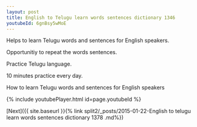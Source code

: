 ```yaml
---
layout: post
title: English to Telugu learn words sentences dictionary 1346 
youtubeId: 6gnBsy5wMoE
---
```

 
 
Helps to learn Telugu words and sentences for English speakers.

Opportunitiy to repeat the words sentences. 

Practice Telugu language. 
 
10 minutes practice every day. 
 
How to learn Telugu words and sentences for English speakers 
 
{% include youtubePlayer.html id=page.youtubeId %}
 
 
[Next]({{ site.baseurl }}{% link  split2/_posts/2015-01-22-English to telugu learn words sentences dictionary 1378 .md%})
 
